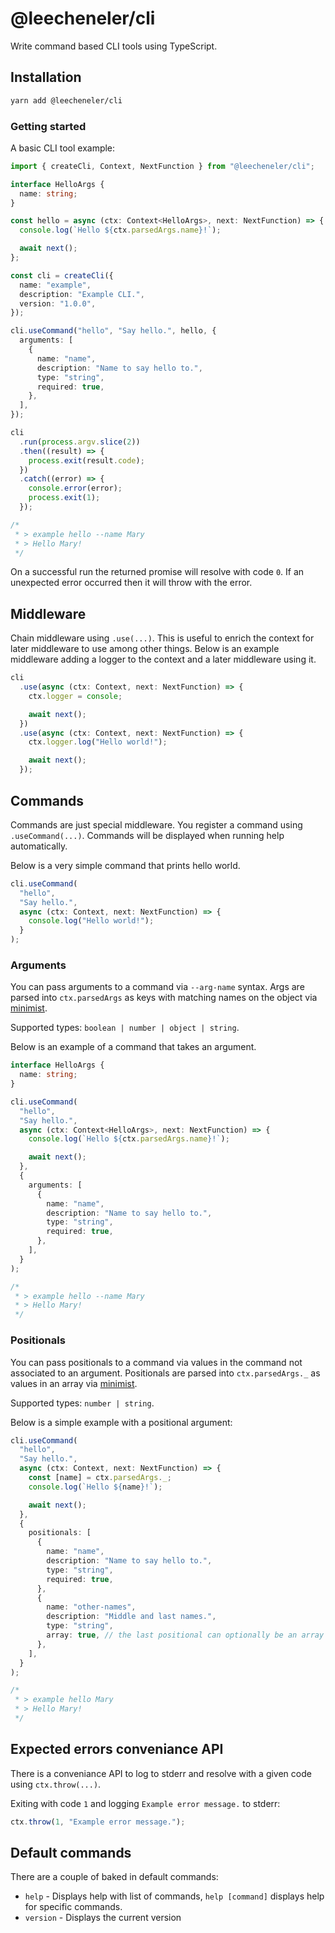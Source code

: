 # @leecheneler/cli

Write command based CLI tools using TypeScript.

## Installation

```sh
yarn add @leecheneler/cli
```

### Getting started

A basic CLI tool example:

```ts
import { createCli, Context, NextFunction } from "@leecheneler/cli";

interface HelloArgs {
  name: string;
}

const hello = async (ctx: Context<HelloArgs>, next: NextFunction) => {
  console.log(`Hello ${ctx.parsedArgs.name}!`);

  await next();
};

const cli = createCli({
  name: "example",
  description: "Example CLI.",
  version: "1.0.0",
});

cli.useCommand("hello", "Say hello.", hello, {
  arguments: [
    {
      name: "name",
      description: "Name to say hello to.",
      type: "string",
      required: true,
    },
  ],
});

cli
  .run(process.argv.slice(2))
  .then((result) => {
    process.exit(result.code);
  })
  .catch((error) => {
    console.error(error);
    process.exit(1);
  });

/*
 * > example hello --name Mary
 * > Hello Mary!
 */
```

On a successful run the returned promise will resolve with code `0`. If an unexpected error occurred then it will throw with the error.

## Middleware

Chain middleware using `.use(...)`. This is useful to enrich the context for later middleware to use among other things. Below is an example middleware adding a logger to the context and a later middleware using it.

```ts
cli
  .use(async (ctx: Context, next: NextFunction) => {
    ctx.logger = console;

    await next();
  })
  .use(async (ctx: Context, next: NextFunction) => {
    ctx.logger.log("Hello world!");

    await next();
  });
```

## Commands

Commands are just special middleware. You register a command using `.useCommand(...)`. Commands will be displayed when running help automatically.

Below is a very simple command that prints hello world.

```ts
cli.useCommand(
  "hello",
  "Say hello.",
  async (ctx: Context, next: NextFunction) => {
    console.log("Hello world!");
  }
);
```

### Arguments

You can pass arguments to a command via `--arg-name` syntax. Args are parsed into `ctx.parsedArgs` as keys with matching names on the object via [minimist](https://www.npmjs.com/package/minimist).

Supported types: `boolean | number | object | string`.

Below is an example of a command that takes an argument.

```ts
interface HelloArgs {
  name: string;
}

cli.useCommand(
  "hello",
  "Say hello.",
  async (ctx: Context<HelloArgs>, next: NextFunction) => {
    console.log(`Hello ${ctx.parsedArgs.name}!`);

    await next();
  },
  {
    arguments: [
      {
        name: "name",
        description: "Name to say hello to.",
        type: "string",
        required: true,
      },
    ],
  }
);

/*
 * > example hello --name Mary
 * > Hello Mary!
 */
```

### Positionals

You can pass positionals to a command via values in the command not associated to an argument. Positionals are parsed into `ctx.parsedArgs._` as values in an array via [minimist](https://www.npmjs.com/package/minimist).

Supported types: `number | string`.

Below is a simple example with a positional argument:

```ts
cli.useCommand(
  "hello",
  "Say hello.",
  async (ctx: Context, next: NextFunction) => {
    const [name] = ctx.parsedArgs._;
    console.log(`Hello ${name}!`);

    await next();
  },
  {
    positionals: [
      {
        name: "name",
        description: "Name to say hello to.",
        type: "string",
        required: true,
      },
      {
        name: "other-names",
        description: "Middle and last names.",
        type: "string",
        array: true, // the last positional can optionally be an array too
      },
    ],
  }
);

/*
 * > example hello Mary
 * > Hello Mary!
 */
```

## Expected errors conveniance API

There is a conveniance API to log to stderr and resolve with a given code using `ctx.throw(...)`.

Exiting with code `1` and logging `Example error message.` to stderr:

```ts
ctx.throw(1, "Example error message.");
```

## Default commands

There are a couple of baked in default commands:

- `help` - Displays help with list of commands, `help [command]` displays help for specific commands.
- `version` - Displays the current version
